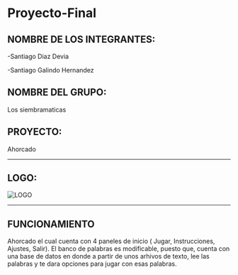 # Proyecto-Final

NOMBRE DE LOS INTEGRANTES:
---
-Santiago Diaz Devia 

-Santiago Galindo Hernandez 

NOMBRE DEL GRUPO: 
--
Los siembramaticas

PROYECTO: 
---
Ahorcado 

---


LOGO:
---
![LOGO](https://github.com/SantiagoGalindoHernandez19/Proyecto-Final/assets/124641609/750f81e9-0183-4ed8-8109-a1c92f1d0dac)

---

FUNCIONAMIENTO
---
Ahorcado el cual cuenta con 4 paneles de inicio ( Jugar, Instrucciones, Ajustes, Salir). El banco de palabras es modificable, puesto que, cuenta con una base de datos en donde a partir de unos arhivos de texto, lee las palabras y te dara opciones para jugar con esas palabras. 
